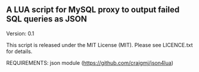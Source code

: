A LUA script for MySQL proxy to output failed SQL queries as JSON
--
Version: 0.1

This script is released under the MIT License (MIT).
Please see LICENCE.txt for details.

REQUIREMENTS:
	json module (https://github.com/craigmj/json4lua)

